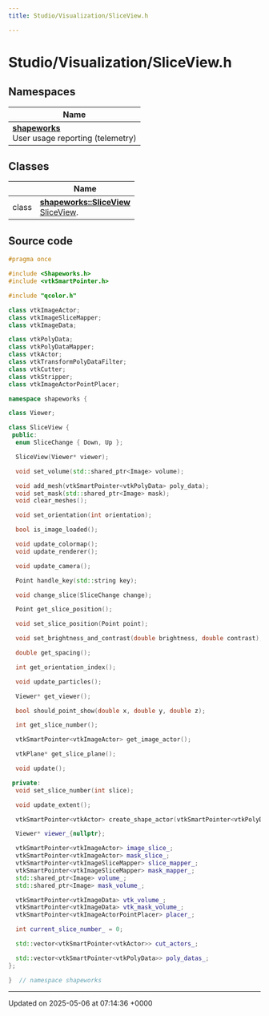 ```yaml
---
title: Studio/Visualization/SliceView.h

---
```


# Studio/Visualization/SliceView.h



## Namespaces

| Name           |
| -------------- |
| **[shapeworks](../Namespaces/namespaceshapeworks.md)** <br>User usage reporting (telemetry)  |

## Classes

|                | Name           |
| -------------- | -------------- |
| class | **[shapeworks::SliceView](../Classes/classshapeworks_1_1SliceView.md)** <br>[SliceView]().  |




## Source code

```cpp
#pragma once

#include <Shapeworks.h>
#include <vtkSmartPointer.h>

#include "qcolor.h"

class vtkImageActor;
class vtkImageSliceMapper;
class vtkImageData;

class vtkPolyData;
class vtkPolyDataMapper;
class vtkActor;
class vtkTransformPolyDataFilter;
class vtkCutter;
class vtkStripper;
class vtkImageActorPointPlacer;

namespace shapeworks {

class Viewer;

class SliceView {
 public:
  enum SliceChange { Down, Up };

  SliceView(Viewer* viewer);

  void set_volume(std::shared_ptr<Image> volume);

  void add_mesh(vtkSmartPointer<vtkPolyData> poly_data);
  void set_mask(std::shared_ptr<Image> mask);
  void clear_meshes();

  void set_orientation(int orientation);

  bool is_image_loaded();

  void update_colormap();
  void update_renderer();

  void update_camera();

  Point handle_key(std::string key);

  void change_slice(SliceChange change);

  Point get_slice_position();

  void set_slice_position(Point point);

  void set_brightness_and_contrast(double brightness, double contrast);

  double get_spacing();

  int get_orientation_index();

  void update_particles();

  Viewer* get_viewer();

  bool should_point_show(double x, double y, double z);

  int get_slice_number();

  vtkSmartPointer<vtkImageActor> get_image_actor();

  vtkPlane* get_slice_plane();

  void update();

 private:
  void set_slice_number(int slice);

  void update_extent();

  vtkSmartPointer<vtkActor> create_shape_actor(vtkSmartPointer<vtkPolyData> poly_data, QColor color);

  Viewer* viewer_{nullptr};

  vtkSmartPointer<vtkImageActor> image_slice_;
  vtkSmartPointer<vtkImageActor> mask_slice_;
  vtkSmartPointer<vtkImageSliceMapper> slice_mapper_;
  vtkSmartPointer<vtkImageSliceMapper> mask_mapper_;
  std::shared_ptr<Image> volume_;
  std::shared_ptr<Image> mask_volume_;

  vtkSmartPointer<vtkImageData> vtk_volume_;
  vtkSmartPointer<vtkImageData> vtk_mask_volume_;
  vtkSmartPointer<vtkImageActorPointPlacer> placer_;

  int current_slice_number_ = 0;

  std::vector<vtkSmartPointer<vtkActor>> cut_actors_;

  std::vector<vtkSmartPointer<vtkPolyData>> poly_datas_;
};

}  // namespace shapeworks
```


-------------------------------

Updated on 2025-05-06 at 07:14:36 +0000
